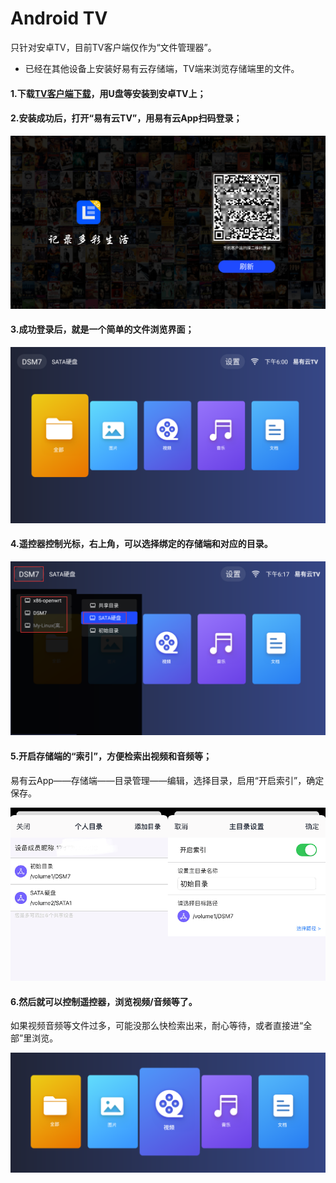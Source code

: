 # Android TV

只针对安卓TV，目前TV客户端仅作为“文件管理器”。

* 已经在其他设备上安装好易有云存储端，TV端来浏览存储端里的文件。

#### 1.下载[TV客户端下载](https://fw.koolcenter.com/binary/LinkEase/Client/Android-tv.apk)，用U盘等安装到安卓TV上；

#### 2.安装成功后，打开“易有云TV”，用易有云App扫码登录；
  
![tv](./tutorial/TV/1.png)  

#### 3.成功登录后，就是一个简单的文件浏览界面；

![tv](./tutorial/TV/2.png) 

#### 4.遥控器控制光标，右上角，可以选择绑定的存储端和对应的目录。

![tv](./tutorial/TV/3.png) 

#### 5.开启存储端的“索引”，方便检索出视频和音频等；

易有云App——存储端——目录管理——编辑，选择目录，启用“开启索引”，确定保存。

![tv](./tutorial/TV/4.png) 

#### 6.然后就可以控制遥控器，浏览视频/音频等了。

如果视频音频等文件过多，可能没那么快检索出来，耐心等待，或者直接进“全部”里浏览。

![tv](./tutorial/TV/5.png) 